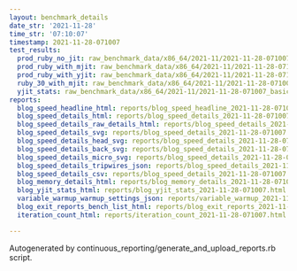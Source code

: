 ```yaml
---
layout: benchmark_details
date_str: '2021-11-28'
time_str: '07:10:07'
timestamp: 2021-11-28-071007
test_results:
  prod_ruby_no_jit: raw_benchmark_data/x86_64/2021-11/2021-11-28-071007_basic_benchmark_prod_ruby_no_jit.json
  prod_ruby_with_mjit: raw_benchmark_data/x86_64/2021-11/2021-11-28-071007_basic_benchmark_prod_ruby_with_mjit.json
  prod_ruby_with_yjit: raw_benchmark_data/x86_64/2021-11/2021-11-28-071007_basic_benchmark_prod_ruby_with_yjit.json
  ruby_30_with_mjit: raw_benchmark_data/x86_64/2021-11/2021-11-28-071007_basic_benchmark_ruby_30_with_mjit.json
  yjit_stats: raw_benchmark_data/x86_64/2021-11/2021-11-28-071007_basic_benchmark_yjit_stats.json
reports:
  blog_speed_headline_html: reports/blog_speed_headline_2021-11-28-071007.html
  blog_speed_details_html: reports/blog_speed_details_2021-11-28-071007.html
  blog_speed_details_raw_details_html: reports/blog_speed_details_2021-11-28-071007.raw_details.html
  blog_speed_details_svg: reports/blog_speed_details_2021-11-28-071007.svg
  blog_speed_details_head_svg: reports/blog_speed_details_2021-11-28-071007.head.svg
  blog_speed_details_back_svg: reports/blog_speed_details_2021-11-28-071007.back.svg
  blog_speed_details_micro_svg: reports/blog_speed_details_2021-11-28-071007.micro.svg
  blog_speed_details_tripwires_json: reports/blog_speed_details_2021-11-28-071007.tripwires.json
  blog_speed_details_csv: reports/blog_speed_details_2021-11-28-071007.csv
  blog_memory_details_html: reports/blog_memory_details_2021-11-28-071007.html
  blog_yjit_stats_html: reports/blog_yjit_stats_2021-11-28-071007.html
  variable_warmup_warmup_settings_json: reports/variable_warmup_2021-11-28-071007.warmup_settings.json
  blog_exit_reports_bench_list_html: reports/blog_exit_reports_2021-11-28-071007.bench_list.html
  iteration_count_html: reports/iteration_count_2021-11-28-071007.html

---
```

Autogenerated by continuous_reporting/generate_and_upload_reports.rb script.

